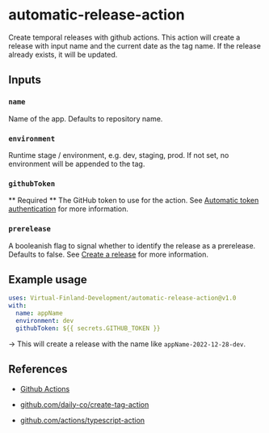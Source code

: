 # automatic-release-action

Create temporal releases with github actions. This action will create a release with input name and the current date as the tag name. If the release already exists, it will be updated.

## Inputs

### `name`

Name of the app. Defaults to repository name.

### `environment`

Runtime stage / environment, e.g. dev, staging, prod. If not set, no environment will be appended to the tag.

### `githubToken`

** Required ** The GitHub token to use for the action. See [Automatic token authentication](https://docs.github.com/en/actions/security-guides/automatic-token-authentication) for more information.

### `prerelease`

A booleanish flag to signal whether to identify the release as a prerelease. Defaults to false. See [Create a release](https://docs.github.com/en/rest/releases/releases?apiVersion=2022-11-28#create-a-release) for more information.

## Example usage

```yaml
uses: Virtual-Finland-Development/automatic-release-action@v1.0
with:
  name: appName
  environment: dev
  githubToken: ${{ secrets.GITHUB_TOKEN }}
```

-> This will create a release with the name like `appName-2022-12-28-dev`.

## References

- [Github Actions](https://docs.github.com/en/actions/creating-actions)

- [github.com/daily-co/create-tag-action](https://github.com/daily-co/create-tag-action)

- [github.com/actions/typescript-action](https://github.com/actions/typescript-action)
